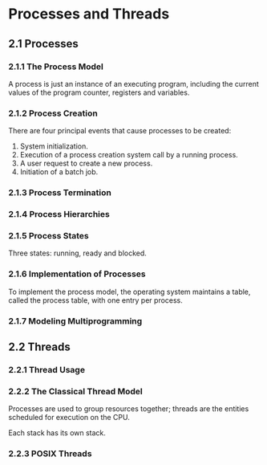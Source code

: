 Processes and Threads
=====================

2.1 Processes
-------------

### 2.1.1 The Process Model

A process is just an instance of an executing program, including the current values of the program counter, registers and variables.

### 2.1.2 Process Creation

There are four principal events that cause processes to be created:
1. System initialization.
2. Execution of a process creation system call by a running process.
3. A user request to create a new process.
4. Initiation of a batch job.

### 2.1.3 Process Termination

### 2.1.4 Process Hierarchies

### 2.1.5 Process States

Three states: running, ready and blocked.

### 2.1.6 Implementation of Processes

To implement the process model, the operating system maintains a table, called the process table, with one entry per process.

### 2.1.7 Modeling Multiprogramming

2.2 Threads
-----------

### 2.2.1 Thread Usage

### 2.2.2 The Classical Thread Model

Processes are used to group resources together; threads are the entities scheduled for execution on the CPU.

Each stack has its own stack.

### 2.2.3 POSIX Threads
